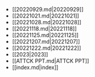 - [[20220929.md|20220929]]
- [[20221021.md|20221021]]
- [[20221028.md|20221028]]
- [[20221118.md|20221118]]
- [[20221125.md|20221125]]
- [[20221207.md|20221207]]
- [[20221222.md|20221222]]
- [[2023|2023]]
- [[ATTCK PPT.md|ATTCK PPT]]
- [[index.md|index]]
